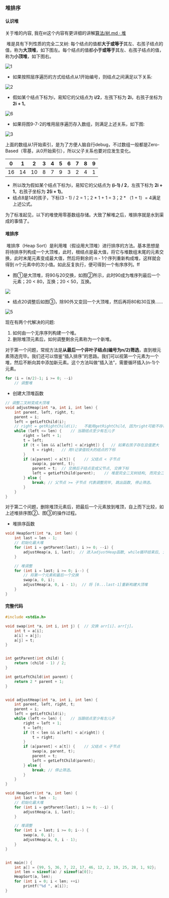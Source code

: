 ### 堆排序


#### 认识堆

关于堆的内容, 我在`树`这个内容有更详细的讲解[算法/树.md · 堆](https://gitee.com/kyrian/data-structure/blob/master/算法/树.md#二堆优先队列)

​		堆是具有下列性质的完全二叉树: 每个结点的值都**大于或等于**其左、右孩子结点的值，称为**大顶堆**，如下图左。每个结点的值都**小于或等于**其左、右孩子结点的值，称为**小顶堆**，如下图右。

![1](img\排序\1.png)



- 如果按照层序遍历的方式给结点从1开始编号，则结点之间满足以下关系:

![2](img\排序\2.png)

- 假如某个结点下标为i，易知它的父结点为 **i/2**，左孩下标为 **2i**，右孩子坐标为 **2i + 1**。

![6](img\排序\6.png)



- 如果将图9-7-2的堆用层序遍历存入数组，则满足上述关系，如下图:

![3](img\排序\3.png)

​		上面的数组从1开始索引，是为了方便人脑自行debug，不过数组一般都是Zero-Based（零基，从0开始索引），所以父子关系也要对应发生变化。

| 0    | 1    | 2    | 3    | 4    | 5    | 6    | 7    | 8    | 9    |
| ---- | ---- | ---- | ---- | ---- | ---- | ---- | ---- | ---- | ---- |
| 16   | 14   | 10   | 8    | 7    | 9    | 3    | 2    | 4    | 1    |

- 所以改为假如某个结点下标为i，易知它的父结点为 **(i-1) / 2**，左孩下标为 **2i + 1**，右孩子坐标为 **2(i + 1)**。
- 结点8是14的孩子，下标(3 - 1) / 2 = 1；2 * 1 + 1 = 3；2 * （1 + 1）= 4满足上述公式。

为了标准起见，以下的堆使用零基数组存储。大致了解堆之后，堆排序就是水到渠成的事情了。



#### 堆排序

​		堆排序（Heap Sort）是利用堆（假设用大顶堆）进行排序的方法。基本思想是将待排序列构成一个大顶堆，此时，根结点是最大值，将它与堆数组末尾的元素交换，此时末尾元素变成最大值，然后将剩余的 n - 1个序列重新构成堆，这样就会得到 n个元素中的次小值。如此反复执行，便可得到一个有序序列。ff



- 图①是大顶堆，将90与20交换，如图②所示，此时90成为堆序列最后一个元素；20 < 80，互换；20 < 50，互换。

![](img\排序\4.png)

- 结点20调整后如图③，除90外又变回一个大顶堆，然后再将80和30互换......

![5](img\排序\5.png)

现在有两个代解决的问题:

1. 如何由一个无序序列构建一个堆。
2. 删除堆顶元素后，如何调整剩余元素称为一个新堆。

对于第一个问题，常规方法是**从最后一个非叶子结点(编号为n/2)筛选**，直到根元素筛选完毕。我们还可以借鉴“插入排序”的思路。我们可以视第一个元素为一个堆，然后不断向其中添加新元素。这个方法叫做“插入法”，需要循环插入(n-1)个元素。

```c
for (i = (n/2)-1; i >= 0; --i)
	// 调整堆
```



- 创建大顶堆函数

```c
// 调整二叉树变成大顶堆
void adjustHeap(int *a, int i, int len) {
    int parent, left, right, t;
    parent = i;
    left = getLeftChild(i);
    // right = getRightChild(i);   不能用getRightChild, 因为right可能不存在
    while (left <= len) {    // 当跟结点至少有左儿子
        right = left + 1;
        t = left;
        if (t < len && a[left] < a[right]) {   // 如果右孩子存在且值更大
            t = right;   // 用t记录值较大的结点的下标
        }
        if (a[parent] < a[t]) {    // 父结点 < 子节点
            swap(a, parent, t);
            parent = t;  // 交换后子结点变成父节点, 交换下标
            left = getLeftChild(parent);    // 堆是完全二叉树结构, 而完全二叉树至少有左孩子, 所以更新左孩子下标（如果left <= len, 继续while循环）
        } else {
            break; // 父节点 >= 子节点 代表调整完毕, 跳出函数, 停止筛选。
        }
    }
}
```



​		对于第二个问题，删除堆顶元素后，把最后一个元素放到堆顶，自上而下比较，如上述堆排序图②、图③的操作过程。

- 堆排序函数

```c
void HeapSort(int *a, int len) {
    int last = len - 1;
    // 初始化最大堆
    for (int i = getParent(last); i >= 0; --i) {
        adjustHeap(a, i, last);  // 进入adjustHeap函数, while循环结束后, 大顶堆创建成功。
    }

    // 堆调整
    for (int i = last; i >= 0; i--) {
        // 将第一个元素和最后一个交换
        swap(a, 0, i);
        adjustHeap(a, 0, i - 1);  // 将 [0...last-1]重新构建大顶堆
    }
}
```



#### 完整代码

```c
#include <stdio.h>

void swap(int *a, int i, int j) {  // 交换 arr[i]、arr[j]。
    int t = a[i];
    a[i] = a[j];
    a[j] = t;
}


int getParent(int child) {
    return (child - 1) / 2;
}

int getLeftChild(int parent) {
    return 2 * parent + 1;
}


void adjustHeap(int *a, int i, int len) {
    int parent, left, right, t;
    parent = i;
    left = getLeftChild(i);
    while (left <= len) {    // 当跟结点至少有左儿子
        right = left + 1;
        t = left;
        if (t < len && a[left] < a[right]) {
            t = right;
        }
        if (a[parent] < a[t]) {    // 父结点 < 子节点
            swap(a, parent, t);
            parent = t;
            left = getLeftChild(parent);
        } else {
            break; // 停止筛选。
        }
    }
}

void HeapSort(int *a, int len) {
    int last = len - 1;
    // 初始化最大堆
    for (int i = getParent(last); i >= 0; --i) {
        adjustHeap(a, i, last);
    }

    // 堆调整
    for (int i = last; i >= 0; i--) {
        swap(a, 0, i);
        adjustHeap(a, 0, i - 1);
    }
}


int main() {
    int a[] = {99, 5, 36, 7, 22, 17, 46, 12, 2, 19, 25, 28, 1, 92};
    int len = sizeof(a) / sizeof(a[0]);
    HeapSort(a, len);
    for (int i = 0; i < len; ++i)
        printf("%d ", a[i]);
}
```



